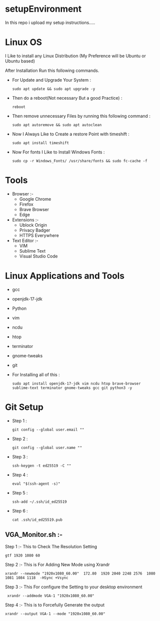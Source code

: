 # setupEnvironment
In this repo i upload my setup instructions.....

# Linux OS
I Like to install any Linux Distribution (My Preference will be Ubuntu or Ubuntu based)

After Installation Run this following commands.
- For Update and Upgrade Your System :
    
      sudo apt update && sudo apt upgrade -y

- Then do a reboot(Not necessary But a good Practice) :
    
      reboot

- Then remove unnecessary Files by running this following command :

      sudo apt autoremove && sudo apt autoclean 

- Now I Always Like to Create a restore Point with timeshift :

      sudo apt install timeshift

- Now For fonts I Like to Install Windows Fonts :

      sudo cp -r Windows_Fonts/ /usr/share/fonts && sudo fc-cache -f

# Tools
- Browser :- 
    - Google Chrome
    - Firefox
    - Brave Browser
    - Edge
- Extensions :-
    - Ublock Origin
    - Privacy Badger
    - HTTPS Everywhere
- Text Editor :-
    - VIM
    - Sublime Text
    - Visual Studio Code

# Linux Applications and Tools
- gcc
- openjdk-17-jdk
- Python
- vim
- ncdu
- htop
- terminator 
- gnome-tweaks
- git

- For Installing all of this :

      sudo apt install openjdk-17-jdk vim ncdu htop brave-browser sublime-text terminator gnome-tweaks gcc git python3 -y

# Git Setup
- Step 1 :
    
      git config --global user.email ""
- Step 2 :
      
      git config --global user.name ""
- Step 3 :

      ssh-keygen -t ed25519 -C ""
- Step 4 :
    
      eval "$(ssh-agent -s)"
- Step 5 :

      ssh-add ~/.ssh/id_ed25519
- Step 6 :

      cat .ssh/id_ed25519.pub 

## VGA_Monitor.sh :-

Step 1 :- This to Check The Resolution Setting

    gtf 1920 1080 60

Step 2 :- This is For Adding New Mode using Xrandr

    xrandr --newmode "1920x1080_60.00"  172.80  1920 2040 2248 2576  1080 1081 1084 1118  -HSync +Vsync

Step 3 :- This For configure the Setting to your desktop environment
    
     xrandr --addmode VGA-1 "1920x1080_60.00"

Step 4 :- This is to Forcefully Generate the output
    
    xrandr --output VGA-1 --mode "1920x1080_60.00"